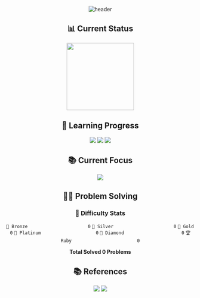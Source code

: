 <div align="center">

![header](https://capsule-render.vercel.app/api?type=transparent&color=39FF14&height=150&section=header&text=Algorithm%20Study&fontSize=70&animation=fadeIn&fontColor=39FF14&desc=Problem%20Solving%20Repository&descSize=25&descAlignY=75)

## 📊 Current Status
<p align="center">
  <a href="https://solved.ac/profile/heejee99"><img height="180em" src="http://mazassumnida.wtf/api/v2/generate_badge?boj=heejee99"/></a>
</p>

## 🎯 Learning Progress
<p align="center">
  <img src="https://img.shields.io/badge/Data_Structures-007396?style=for-the-badge&logo=java&logoColor=white"/>
  <img src="https://img.shields.io/badge/Algorithms-FF6B6B?style=for-the-badge&logo=TheAlgorithms&logoColor=white"/>
  <img src="https://img.shields.io/badge/Problem_Solving-00599C?style=for-the-badge&logo=c%2B%2B&logoColor=white"/>
</p>

## 📚 Current Focus
<p align="center">
  <a href="https://www.acmicpc.net/problem/1926"><img src="https://img.shields.io/badge/BOJ_1926-00599C?style=flat-square&logo=TheAlgorithms&logoColor=white"/></a>
</p>

## 🏃‍♂️ Problem Solving
### 🏅 Difficulty Stats
<div align="center">

`🥉 Bronze                      ` `0`
`🥈 Silver                      ` `0`
`🥇 Gold                        ` `0`
`💎 Platinum                    ` `0`
`👑 Diamond                     ` `0`
`🏆 Ruby                        ` `0`

**Total Solved 0 Problems**


## 📚 References
<p align="center">
  <a href="https://blog.encrypted.gg/category/강좌/실전%20알고리즘"><img src="https://img.shields.io/badge/BaaaaaaaaaaarkingDog_Algorithm_Lecture-11B48A?style=flat-square&logo=Vimeo&logoColor=white"/></a>
  <a href="https://www.acmicpc.net/"><img src="https://img.shields.io/badge/Baekjoon_Online_Judge-0076C0?style=flat-square&logo=Baidu&logoColor=white"/></a>
</p>

</div>
